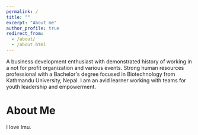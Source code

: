 ```yaml
---
permalink: /
title: ""
excerpt: "About me"
author_profile: true
redirect_from: 
  - /about/
  - /about.html
---
```


A business development enthusiast with demonstrated history of working in a not for profit organization and various events. Strong human resources professional with a Bachelor's degree focused in Biotechnology from Kathmandu University, Nepal. I am an avid learner working with teams for youth leadership and empowerment.

About Me
======
I love Imu.
